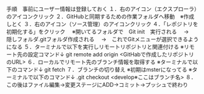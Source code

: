手順　事前にユーザー情報は登録しておく
１．右のアイコン（エクスプローラ）のアイコンクリック
２．GitHubと同期するための作業フォルダへ移動　※作成しとく
３．右のアイコン（ソース管理）のアイコンクリック
４．「レポジトリを初期化する」をクリック　
※開いてるフォルダで　Git init　実行される　
→　隠しフォルダ.gitフォルダ作成される　
→　これでGitメニューが選択できるようになる
５．ターミナルで以下を実行しリモートリポジトリと関連付ける
※リモート先の設定コマンド↓
git remote add origin <GitHabで作成したリポジトリのURL>
６．ローカルでリモート先のブランチ情報を取得する
※ターミナルで以下のコマンド↓
git fetch
７．ブランチの切り替え
※初期はmsterになってる
※ターミナルで以下のコマンド↓
.git checkout <develop※ここはブランチ名>
８．この後はファイル編集→変更ステージにADD→コミット→プッシュで終わり